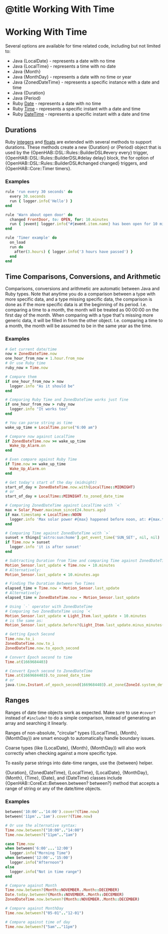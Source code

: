 # @title Working With Time

# Working With Time

Several options are available for time related code, including but not limited to:

* Java {LocalDate} - represents a date with no time
* Java {LocalTime} - represents a time with no date
* Java {Month}
* Java {MonthDay} - represents a date with no time or year
* Java {ZonedDateTime} - represents a specific instance with a date and time
* Java {Duration}
* Java {Period}
* Ruby [Date](https://ruby-doc.org/stdlib-2.6.8/libdoc/date/rdoc/Date.html) - represents a date with no time
* Ruby [Time](https://ruby-doc.org/core/Time.html) - represents a specific instant with a date and time
* Ruby [DateTime](https://ruby-doc.org/core/DateTime.html) - represents a specific instant with a date and time

## Durations

Ruby [integers](https://ruby-doc.org/core-2.6.8/Integer.html) and
[floats](https://ruby-doc.org/core-2.6.8/Float.html) are extended with several
methods to support durations. These methods create a new {Duration} or {Period}
object that is used by the {OpenHAB::DSL::Rules::BuilderDSL#every every} trigger,
{OpenHAB::DSL::Rules::BuilderDSL#delay delay} block, the for option of
{OpenHAB::DSL::Rules::BuilderDSL#changed changed} triggers, and
{OpenHAB::Core::Timer timers}.


### Examples

```ruby
rule 'run every 30 seconds' do
  every 30.seconds
  run { logger.info('Hello') }
end
```

```ruby
rule 'Warn about open door' do
  changed FrontDoor, to: OPEN, for: 10.minutes
  run { |event| logger.info("#{event.item.name} has been open for 10 minutes") }
end
```

```ruby
rule 'Timer example' do
  on_load
  run do
    after(3.hours) { logger.info('3 hours have passed') }
  end
end
```

## Time Comparisons, Conversions, and Arithmetic

Comparisons, conversions and arithmetic are automatic between Java and Ruby types.
Note that anytime you do a comparison between a type with more specific data, and
a type missing specific data, the comparison is done as if the more specific data
is at the beginning of its period. I.e. comparing a time to a month, the month
will be treated as 00:00:00 on the first day of the month. When comparing with
a type that's missing more generic data, it will be filled in from the other object.
I.e. comparing a time to a month, the month will be assumed to be in the same year
as the time.

### Examples

```ruby
# Get current date/time
now = ZonedDateTime.now
one_hour_from_now = 1.hour.from_now
# Or use Ruby time
ruby_now = Time.now

# Compare them
if one_hour_from_now > now
  logger.info "As it should be"
end

# Comparing Ruby Time and ZonedDateTime works just fine
if one_hour_from_now > ruby_now
  logger.info "It works too"
end
```

```ruby
# You can parse string as time
wake_up_time = LocalTime.parse("6:00 am")

# Compare now against LocalTime
if ZonedDateTime.now >= wake_up_time
  Wake_Up_Alarm.on
end

# Even compare against Ruby Time
if Time.now >= wake_up_time
  Wake_Up_Alarm.on
end
```

```ruby
# Get today's start of the day (midnight)
start_of_day = ZonedDateTime.now.with(LocalTime::MIDNIGHT)
# or
start_of_day = LocalTime::MIDNIGHT.to_zoned_date_time
```

```ruby
# Comparing ZonedDateTime against LocalTime with `<`
max = Solar_Power.maximum_since(24.hours.ago)
if max.timestamp < LocalTime::NOON
  logger.info 'Max solar power #{max} happened before noon, at: #{max.timestamp}'
end

# Comparing Time against ZonedDateTime with `>`
sunset = things['astro:sun:home'].get_event_time('SUN_SET', nil, nil)
if Time.now > sunset 
  logger.info 'it is after sunset'
end

# Subtracting Duration from Time and comparing Time against ZonedDateTime
Motion_Sensor.last_update < Time.now - 10.minutes
# Alternatively:
Motion_Sensor.last_update < 10.minutes.ago

# Finding The Duration Between Two Times
elapsed_time = Time.now - Motion_Sensor.last_update
# Alternatively:
elapsed_time = ZonedDateTime.now - Motion_Sensor.last_update

# Using `-` operator with ZonedDateTime
# Comparing two ZonedDateTime using `<` 
Motion_Sensor.last_update < Light_Item.last_update - 10.minutes
# is the same as:
Motion_Sensor.last_update.before?(Light_Item.last_update.minus_minutes(10))
```

```ruby
# Getting Epoch Second
Time.now.to_i
ZonedDateTime.now.to_i
ZonedDateTime.now.to_epoch_second

# Convert Epoch second to time
Time.at(1669684403)

# Convert Epoch second to ZonedDateTime
Time.at(1669684403).to_zoned_date_time
# or
java.time.Instant.of_epoch_second(1669684403).at_zone(ZoneId.system_default)
```

## Ranges

Ranges of date time objects work as expected. Make sure to use `#cover?`
instead of `#include?` to do a simple comparison, instead of generating
an array and searching it linearly.

Ranges of non-absolute, "circular" types ({LocalTime}, {Month}, {MonthDay})
are smart enough to automatically handle boundary issues.

Coarse types (like {LocalDate}, {Month}, {MonthDay}) will also work correctly when checking
against a more specific type.

To easily parse strings into date-time ranges, use the {between} helper.

{Duration}, {ZonedDateTime}, {LocalTime}, {LocalDate}, {MonthDay}, {Month}, {Time}, {Date}, and {DateTime}
classes include {OpenHAB::CoreExt::Between.between? between?} method that accepts a range
of string or any of the date/time objects.

### Examples

```ruby
between('10:00'..'14:00').cover?(Time.now)
between('11pm'..'1am').cover?(Time.now)

# Or use the alternative syntax:
Time.now.between?("10:00".."14:00")
Time.now.between?("11pm".."1am")

case Time.now
when between('6:00'...'12:00')
  logger.info("Morning Time")
when between('12:00'..'15:00')
  logger.info("Afternoon")
else
  logger.info("Not in time range")
end

# Compare against Month
Time.now.between?(Month::NOVEMBER..Month::DECEMBER)
Date.today.between?(Month::NOVEMBER..Month::DECEMBER)
ZonedDateTime.now.between?(Month::NOVEMBER..Month::DECEMBER)

# Compare against MonthDay
Time.now.between?("05-01".."12-01")

# Compare against time of day
Time.now.between?("5am".."11pm")
```
